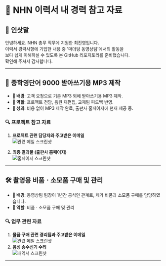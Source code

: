 # 💼 NHN 이력서 내 경력 참고 자료

## 👋 인삿말
안녕하세요. NHN 총무 직무에 지원한 최진영입니다.  
이력서 경력사항에 기입한 내용 중 '마더텅 동영상팀'에서의 활동을  
보다 쉽게 이해하실 수 있도록 본 GitHub 리포지토리를 준비했습니다.  
확인해 주셔서 감사합니다.

---

## 📝 중학영단어 9000 받아쓰기용 MP3 제작
- **📌 배경**: 고객 요청으로 기존 MP3 외에 받아쓰기용 MP3 제작.
- **🎯 역할**: 프로젝트 전담, 음원 재편집, 교재팀 피드백 반영.
- **🌟 성과**: 비용 없이 MP3 제작 완료, 출판사 홈페이지에 현재 제공 중.

### 🔍 프로젝트 참고 자료
1. **프로젝트 관련 담당자와 주고받은 이메일**  
   ![관련 메일 스크린샷](evidence/email_screenshot.png)

2. **최종 결과물 (출판사 홈페이지)**  
   ![홈페이지 스크린샷](evidence/result_screenshot.png)

---

## 🛠️ 촬영용 비품ㆍ소모품 구매 및 관리
- **📌 배경**: 동영상팀 팀장이 1년간 공석인 관계로, 제가 비품과 소모품 구매를 담당하였습니다.
- **🎯 역할**: 비품ㆍ소모품 구매 및 관리

### 🔍 업무 관련 자료
1. **물품 구매 관련 경리팀과 주고받은 이메일**  
   ![관련 메일 스크린샷](evidence/email_screenshot.png)  
2. **음성 송수신기 수리**  
   ![내역서 스크린샷](evidence/email_screenshot.png)  
---
